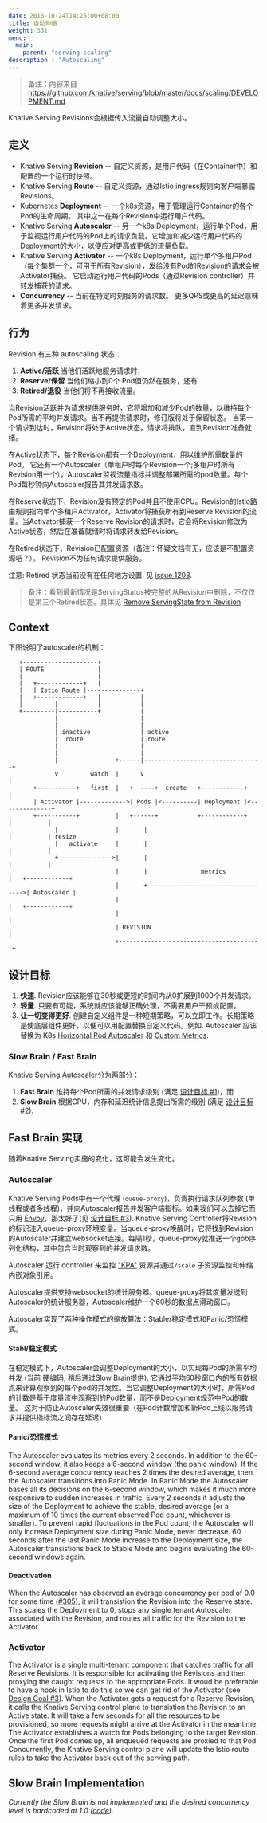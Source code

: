 ```yaml
---
date: 2018-10-24T14:25:00+08:00
title: 自动伸缩
weight: 331
menu:
  main:
    parent: "serving-scaling"
description : "Autoscaling"
---
```


> 备注：内容来自 https://github.com/knative/serving/blob/master/docs/scaling/DEVELOPMENT.md

Knative Serving Revisions会根据传入流量自动调整大小。

## 定义

* Knative Serving **Revision** -- 自定义资源，是用户代码（在Container中）和配置的一个运行时快照。
* Knative Serving **Route** -- 自定义资源，通过Istio ingress规则向客户端暴露Revisions。
* Kubernetes **Deployment** -- 一个k8s资源，用于管理运行Container的各个Pod的生命周期。 其中之一在每个Revision中运行用户代码。
* Knative Serving **Autoscaler** -- 另一个k8s Deployment，运行单个Pod，用于监视运行用户代码的Pod上的请求负载。它增加和减少运行用户代码的Deployment的大小，以便应对更高或更低的流量负载。
* Knative Serving **Activator** -- 一个k8s Deployment，运行单个多租户Pod（每个集群一个，可用于所有Revision），发给没有Pod的Revision的请求会被Activator捕获。 它启动运行用户代码的Pods（通过Revision controller）并转发捕获的请求。
* **Concurrency** -- 当前在特定时刻服务的请求数。 更多QPS或更高的延迟意味着更多并发请求。

## 行为

Revision 有三种 autoscaling 状态：

1. **Active/活跃** 当他们活跃地服务请求时，
2. **Reserve/保留** 当他们缩小到0个 Pod但仍然在服务，还有
3. **Retired/退役** 当他们将不再接收流量。

当Revision活跃并为请求提供服务时，它将增加和减少Pod的数量，以维持每个Pod所需的平均并发请求。当不再提供请求时，修订版将处于保留状态。 当第一个请求到达时，Revision将处于Active状态，请求将排队，直到Revision准备就绪。

在Active状态下，每个Revision都有一个Deployment，用以维护所需数量的Pod。 它还有一个Autoscaler（单租户时每个Revision一个;多租户时所有Revision用一个），Autoscaler监视流量指标并调整部署所需的pod数量。每个Pod每秒钟向Autoscaler报告其并发请求数。

在Reserve状态下，Revision没有预定的Pod并且不使用CPU。Revision的Istio路由规则指向单个多租户Activator，Activator将捕获所有到Reserve Revision的流量。当Activator捕获一个Reserve Revision的请求时，它会将Revision修改为Active状态，然后在准备就绪时将请求转发给Revision。

在Retired状态下，Revision已配置资源（备注：怀疑文档有无，应该是不配置资源吧？）。 Revision不为任何请求提供服务。

注意: Retired 状态当前没有在任何地方设置. 见 [issue 1203](https://github.com/knative/serving/issues/1203).

> 备注：看到最新情况是ServingStatus被完整的从Revision中删除，不仅仅是第三个Retired状态。具体见 [Remove ServingState from Revision](https://github.com/knative/serving/pull/2301)

## Context

下图说明了autoscaler的机制：

```diagram
   +---------------------+
   | ROUTE               |
   |                     |
   |   +-------------+   |
   |   | Istio Route |---------------+
   |   +-------------+   |           |
   |         |           |           |
   +---------|-----------+           |
             |                       |
             |                       |
             | inactive              | active
             |  route                | route
             |                       |
             |                       |
             |                +------|---------------------------------+
             V         watch  |      V                                 |
       +-----------+   first  |   +- ----+  create   +------------+    |
       | Activator |------------->| Pods |<----------| Deployment |<--------------+
       +-----------+          |   +------+           +------------+    |          |
             |                |       |                                |          | resize
             |   activate     |       |                                |          |
             +--------------->|       |                                |          |
                              |       |               metrics          |   +------------+
                              |       +----------------------------------->| Autoscaler |
                              |                                        |   +------------+
                              |                                        |
                              | REVISION                               |
                              +----------------------------------------+

```

## 设计目标

1. **快速**.  Revision应该能够在30秒或更短的时间内从0扩展到1000个并发请求。
2. **轻量**.  只要有可能，系统就应该能够正确处理，不需要用户干预或配置。
3. **让一切变得更好**.  创建自定义组件是一种短期策略，可以立即工作。长期策略是使底层组件更好，以便可以用配置替换自定义代码。例如. Autoscaler 应该替换为 K8s [Horizontal Pod Autoscaler](https://kubernetes.io/docs/tasks/run-application/horizontal-pod-autoscale/) 和 [Custom Metrics](https://kubernetes.io/docs/tasks/run-application/horizontal-pod-autoscale/#support-for-custom-metrics).

### Slow Brain / Fast Brain

Knative Serving Autoscaler分为两部分：

1. **Fast Brain** 维持每个Pod所需的并发请求级别  (满足 [设计目标 #1](#设计目标))，而
2. **Slow Brain** 根据CPU，内存和延迟统计信息提出所需的级别 (满足 [设计目标 #2](#设计目标)).

## Fast Brain 实现

随着Knative Serving实施的变化，这可能会发生变化。

### Autoscaler

Knative Serving Pods中有一个代理 (`queue-proxy`)，负责执行请求队列参数 (单线程或者多线程)，并向Autoscaler报告并发客户端指标。如果我们可以去掉它而只用 [Envoy](https://www.envoyproxy.io/docs/envoy/latest/)，那太好了(见 [设计目标 #3](#设计目标)).   Knative Serving Controller将Revision的标识注入queue-proxy环境变量。当queue-proxy唤醒时，它将找到Revision的Autoscaler并建立websocket连接。每隔1秒，queue-proxy就推送一个gob序列化结构，其中包含当时观察到的并发请求数。

Autoscaler 运行 controller 来监控 ["KPA"](https://github.com/knative/serving/blob/master/pkg/apis/autoscaling/v1alpha1/kpa_types.go) 资源并通过`/scale` 子资源监控和伸缩内嵌对象引用。

Autoscaler提供支持websocket的统计服务器。queue-proxy将其度量发送到Autoscaler的统计服务器，Autoscaler维护一个60秒的数据点滑动窗口。

Autoscaler实现了两种操作模式的缩放算法：Stable/稳定模式和Panic/恐慌模式。

#### Stabl/稳定模式

在稳定模式下，Autoscaler会调整Deployment的大小，以实现每Pod的所需平均并发 (当前 [硬编码](https://github.com/knative/serving/blob/c4a543ecce61f5cac96b0e334e57db305ff4bcb3/cmd/autoscaler/main.go#L36), 稍后通过Slow Brain提供).  它通过平均60秒窗口内的所有数据点来计算观察到的每个pod的并发性。当它调整Deployment的大小时，所需Pod的计数是基于度量流中观察到的Pod数量，而不是Deployment规范中Pod的数量。 这对于防止Autoscaler失效很重要（在Pod计数增加和新Pod上线以服务请求并提供指标流之间存在延迟）

#### Panic/恐慌模式

The Autoscaler evaluates its metrics every 2 seconds.  In addition to the 60-second window, it also keeps a 6-second window (the panic window).  If the 6-second average concurrency reaches 2 times the desired average, then the Autoscaler transitions into Panic Mode.  In Panic Mode the Autoscaler bases all its decisions on the 6-second window, which makes it much more responsive to sudden increases in traffic.  Every 2 seconds it adjusts the size of the Deployment to achieve the stable, desired average (or a maximum of 10 times the current observed Pod count, whichever is smaller).  To prevent rapid fluctuations in the Pod count, the Autoscaler will only increase Deployment size during Panic Mode, never decrease.  60 seconds after the last Panic Mode increase to the Deployment size, the Autoscaler transistions back to Stable Mode and begins evaluating the 60-second windows again.

#### Deactivation

When the Autoscaler has observed an average concurrency per pod of 0.0 for some time ([#305](https://github.com/knative/serving/issues/305)), it will transistion the Revision into the Reserve state.  This scales the Deployment to 0, stops any single tenant Autoscaler associated with the Revision, and routes all traffic for the Revision to the Activator.

### Activator

The Activator is a single multi-tenant component that catches traffic for all Reserve Revisions.  It is responsible for activating the Revisions and then proxying the caught requests to the appropriate Pods.  It woud be preferable to have a hook in Istio to do this so we can get rid of the Activator (see [Design Goal #3](#design-goals)).  When the Activator gets a request for a Reserve Revision, it calls the Knative Serving control plane to transistion the Revision to an Active state.  It will take a few seconds for all the resources to be provisioned, so more requests might arrive at the Activator in the meantime.  The Activator establishes a watch for Pods belonging to the target Revision.  Once the first Pod comes up, all enqueued requests are proxied to that Pod.  Concurrently, the Knative Serving control plane will update the Istio route rules to take the Activator back out of the serving path.

## Slow Brain Implementation

*Currently the Slow Brain is not implemented and the desired concurrency level is hardcoded at 1.0 ([code](https://github.com/knative/serving/blob/7f1385cb88ca660378f8afcc78ad4bfcddd83c47/cmd/autoscaler/main.go#L36)).*

